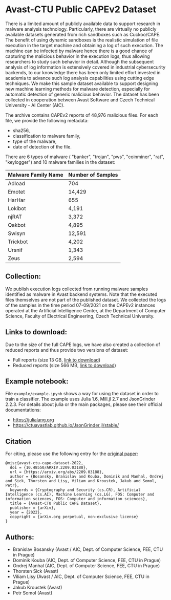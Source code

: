# Avast-CTU Public CAPEv2 Dataset

There is a limited amount of publicly available data to support research in malware analysis technology. Particularly, there are virtually no publicly available datasets generated from rich sandboxes such as Cuckoo/CAPE. The benefit of using dynamic sandboxes is the realistic simulation of file execution in the target machine and obtaining a log of such execution. The machine can be infected by malware hence there is a good chance of capturing the malicious behavior in the execution logs,  thus allowing researchers to study such behavior in detail. Although the subsequent analysis of log information is extensively covered in industrial cybersecurity backends, to our knowledge there has been only limited effort invested in academia to advance such log analysis capabilities using cutting edge techniques. We make this sample dataset available to support designing new machine learning methods for malware detection, especially for automatic detection of generic malicious behavior. The dataset has been collected in cooperation between Avast Software and Czech Technical University - AI Center (AIC).

The archive contains CAPEv2 reports of 48,976 malicious files. For each file, we provide the following metadata:
* sha256,
* classification to malware family,
* type of the malware,
* date of detection of the file.
  
There are 6 types of malware ( "banker", "trojan", "pws", "coinminer", "rat", "keylogger") and 10 malware families in the dataset:

| Malware Family Name | Number of Samples |
| ------------------- | ----------------- |
| Adload              | 704               |
| Emotet              | 14,429            |
| HarHar              | 655               |
| Lokibot             | 4,191             |
| njRAT               | 3,372             |
| Qakbot              | 4,895             |
| Swisyn              | 12,591            |
| Trickbot            | 4,202             |
| Ursnif              | 1,343             |
| Zeus                | 2,594             |

## Collection:
We publish execution logs collected from running malware samples identified as malware in Avast backend systems. Note that the executed files themselves are not part of the published dataset.
We collected the logs of the samples in the time period 07-09/2021 on the CAPEv2 instances operated at the Artificial Intelligence Center, at the Department of Computer Science, Faculty of Electrical Engineering, Czech Technical University.

## Links to download:
Due to the size of the full CAPE logs, we have also created a collection of reduced reports and thus provide two versions of dataset:
* Full reports (size 13 GB, [link to download](https://drive.google.com/file/d/1ItUYKtr3hmjos8Hdd_e6rohuYSRgAAId/view?usp=sharing))
* Reduced reports (size 566 MB, [link to download](https://drive.google.com/file/d/1xujiSqV0sUv4GinS2xq8XFRpZLvvs1um/view?usp=sharing))

## Example notebook:
File `example/example.ipynb` shows a way for using the dataset in order to train a classifier. The example uses Julia 1.6, Mill.jl 2.7 and JsonGrinder 2.2.3. For details about julia or the main packages, please see their official documentations:
* https://julialang.org
* https://ctuavastlab.github.io/JsonGrinder.jl/stable/

## Citation 
For citing, please use the following entry for the [original paper](https://arxiv.org/abs/2209.03188):
```
@misc{avast-ctu-cape-dataset-2022,
  doi = {10.48550/ARXIV.2209.03188},
  url = {https://arxiv.org/abs/2209.03188},
  author = {Bosansky, Branislav and Kouba, Dominik and Manhal, Ondrej and Sick, Thorsten and Lisy, Viliam and Kroustek, Jakub and Somol, Petr},
  keywords = {Cryptography and Security (cs.CR), Artificial Intelligence (cs.AI), Machine Learning (cs.LG), FOS: Computer and information sciences, FOS: Computer and information sciences},
  title = {Avast-CTU Public CAPE Dataset},
  publisher = {arXiv},
  year = {2022},
  copyright = {arXiv.org perpetual, non-exclusive license}
}
```

## Authors:
* Branislav Bosansky (Avast / AIC, Dept. of Computer Science, FEE, CTU in Prague)
* Dominik Kouba (AIC, Dept. of Computer Science, FEE, CTU in Prague)
* Ondrej Manhal (AIC, Dept. of Computer Science, FEE, CTU in Prague)
* Thorsten Sick (Avast)
* Viliam Lisy (Avast / AIC, Dept. of Computer Science, FEE, CTU in Prague)
* Jakub Kroustek (Avast)
* Petr Somol (Avast)
